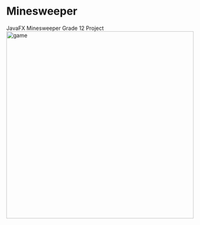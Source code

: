 # Minesweeper
JavaFX Minesweeper Grade 12 Project
<img width="491" alt="game" src="https://user-images.githubusercontent.com/24628243/46699471-ea161600-cbe7-11e8-8a99-5dc1c0cd064c.png">
